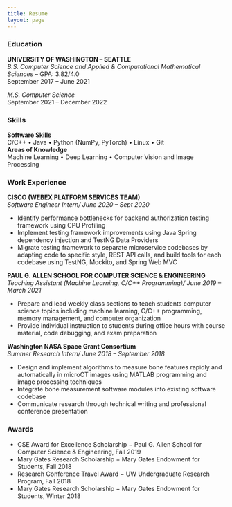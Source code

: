 ```yaml
---
title: Resume
layout: page
---
```

### Education
**UNIVERSITY OF WASHINGTON – SEATTLE**  
*B.S. Computer Science and Applied & Computational Mathematical Sciences* – GPA: 3.82/4.0  
September 2017 – June 2021  

*M.S. Computer Science*  
September 2021 – December 2022

### Skills
**Software Skills**  
C/C++ • Java • Python (NumPy, PyTorch) •  Linux • Git  
**Areas of Knowledge**  
Machine Learning • Deep Learning • Computer Vision and Image Processing

### Work Experience
**CISCO (WEBEX PLATFORM SERVICES TEAM)**  
*Software Engineer Intern/ June 2020 – Sept 2020*  
- Identify performance bottlenecks for backend authorization testing framework using CPU Profiling
- Implement testing framework improvements using Java Spring dependency injection and TestNG
Data Providers
- Migrate testing framework to separate microservice codebases by adapting code to specific style,
REST API calls, and build tools for each codebase using TestNG, Mockito, and Spring Web MVC

**PAUL G. ALLEN SCHOOL FOR COMPUTER SCIENCE & ENGINEERING**  
*Teaching Assistant (Machine Learning, C/C++ Programming)/ June 2019 – March 2021*
- Prepare and lead weekly class sections to teach students computer science topics
including machine learning, C/C++ programming, memory management, and computer organization
- Provide individual instruction to students during office hours with course material, code debugging,
and exam preparation

**Washington NASA Space Grant Consortium**  
*Summer Research Intern/ June 2018 – September 2018*
- Design and implement algorithms to measure bone features rapidly and automatically in microCT
images using MATLAB programming and image processing techniques
- Integrate bone measurement software modules into existing software codebase
- Communicate research through technical writing and professional conference presentation

### Awards 
- CSE Award for Excellence Scholarship − Paul G. Allen School for Computer Science & Engineering, Fall 2019
- Mary Gates Research Scholarship − Mary Gates Endowment for Students, Fall 2018
- Research Conference Travel Award − UW Undergraduate Research Program, Fall 2018
- Mary Gates Research Scholarship − Mary Gates Endowment for Students, Winter 2018